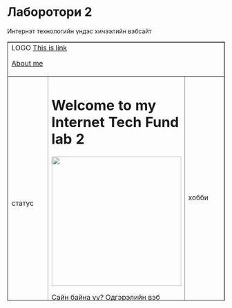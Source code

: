 <!DOCTYPE html>
<html>
 <head>
<title>Welcome to Internet Technology Fundamentals</title>
</head>
<body>
<h1>Лаборотори 2</h1>
<p>Интернэт технологийн үндэс хичээлийн вэбсайт</p>
 </body>
 </html>
<!DOCTYPE html>

<html lang="en">

<head>

<meta charset="UTF-8">

<meta name="viewport" content="width=device-width, initial-scale=1.0">

<title>Document</title>

</head>

<body>



<table border="1" width="100%" height="600px">

<tr height="10%">

<td colspan="3">LOGO <a href="https://janubis.github.io/lab2">This is link</a>

<a href="about.html">About me</a></td>


</tr>

<tr>

<td rowspan="2" width="20%">статус</td>

<td><h1>Welcome to my Internet Tech Fund lab 2</h1>

<img src="![Screenshot 2025-02-11 171340](https://github.com/user-attachments/assets/bc0c5c84-6ebd-47f1-8dd8-61c41cc86d67)
" width="300px"/>


<p> Сайн байна уу? Одгэрэлийн вэб хуудсанд тавтай морил.  </p></td>

<td width="20%">хобби</td>

</tr>

<tr height="10%">


<td colspan="2">3.2</td>

</tr>

</table>


</body>

</html>

<a>
